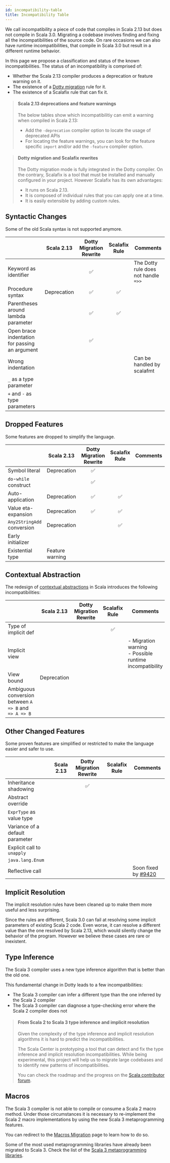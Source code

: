 ```yaml
---
id: incompatibility-table
title: Incompatibility Table
---
```


We call incompatibility a piece of code that compiles in Scala 2.13 but does not compile in Scala 3.0.
Migrating a codebase involves finding and fixing all the incompatibilities of the source code.
On rare occasions we can also have runtime incompatibilities, that compile in Scala 3.0 but result in a different runtime behavior.

In this page we propose a classification and status of the known incompatibilities.
The status of an incompatibility is comprised of:
 - Whether the Scala 2.13 compiler produces a deprecation or feature warning on it.
 - The existence of a [Dotty migration](dotty-rewrites.md) rule for it.
 - The existence of a Scalafix rule that can fix it.

> #### Scala 2.13 deprecations and feature warnings
>
> The below tables show which incompatibilitiy can emit a warning when compiled in Scala 2.13:
> - Add the `-deprecation` compiler option to locate the usage of deprecated APIs
> - For locating the feature warnings, you can look for the feature specific `import` and/or add the `-feature` compiler option.

> #### Dotty migration and Scalafix rewrites
> The Dotty migration mode is fully integrated in the Dotty compiler.
> On the contrary, Scalafix is a tool that must be installed and manually configured in your project.
> However Scalafix has its own advantages:
> - It runs on Scala 2.13.
> - It is composed of individual rules that you can apply one at a time.
> - It is easily extensible by adding custom rules.

## Syntactic Changes

Some of the old Scala syntax is not supported anymore.

<table>
  <thead>
    <tr>
      <th/>
      <th style="text-align:center">Scala 2.13</th>
      <th style="text-align:center">Dotty Migration Rewrite</th>
      <th style="text-align:center">Scalafix Rule</th>
      <th style="text-align:center">Comments</th>
    </tr>
  </thead>
  <tbody>
    <tr>
      <td style="text-align:left">Keyword as identifier</td>
      <td/>
      <td style="text-align:center">✅</td>
      <td/>
      <td style="text-align:left">The Dotty rule does not handle <code>=>></code></td>
    </tr>
    <tr>
      <td style="text-align:left">Procedure syntax</td>
      <td style="text-align:left">Deprecation</td>
      <td style="text-align:center">✅</td>
      <td style="text-align:center">✅</td>
      <td/>
    </tr>
    <tr>
      <td style="text-align:left">Parentheses around lambda parameter</td>
      <td/>
      <td style="text-align:center">✅</td>
      <td style="text-align:center">✅</td>
      <td/>
    </tr>
    <tr>
      <td style="text-align:left">Open brace indentation for passing an argument</td>
      <td/>
      <td style="text-align:center">✅</td>
      <td/>
      <td/>
    </tr>
    <tr>
      <td style="text-align:left">Wrong indentation</td>
      <td/>
      <td/>
      <td/>
      <td style="text-align:left">Can be handled by scalafmt</td>
    </tr>
    <tr>
      <td style="text-align:left"><code>_</code> as a type parameter</td>
      <td/>
      <td/>
      <td/>
      <td/>
    </tr>
    <tr>
      <td style="text-align:left"><code>+</code> and <code>-</code> as type parameters</td>
      <td/>
      <td/>
      <td/>
      <td/>
    </tr>
  </tbody>
</table>

## Dropped Features

Some features are dropped to simplify the language.

<table>
  <thead>
    <tr>
      <th/>
      <th style="text-align:center">Scala 2.13</th>
      <th style="text-align:center">Dotty Migration Rewrite</th>
      <th style="text-align:center">Scalafix Rule</th>
      <th style="text-align:center">Comments</th>
    </tr>
  </thead>
  <tbody>
    <tr>
      <td style="text-align:left">Symbol literal</td>
      <td style="text-align:left">Deprecation</td>
      <td style="text-align:center">✅</td>
      <td/>
      <td/>
    </tr>
    <tr>
      <td style="text-align:left"><code>do</code>-<code>while</code> construct</td>
      <td/>
      <td style="text-align:center">✅</td>
      <td/>
      <td/>
    </tr>
    <tr>
      <td style="text-align:left">Auto-application</td>
      <td style="text-align:left">Deprecation</td>
      <td style="text-align:center">✅</td>
      <td style="text-align:center">✅</td>
      <td/>
    </tr>
    <tr>
      <td style="text-align:left">Value eta-expansion</td>
      <td style="text-align:left">Deprecation</td>
      <td style="text-align:center">✅</td>
      <td style="text-align:center">✅</td>
      <td/>
    </tr>
    <tr>
      <td style="text-align:left">
        <code>Any2StringAdd</code> conversion
      </td>
      <td style="text-align:left">Deprecation</td>
      <td/>
      <td style="text-align:center">✅</td>
      <td/>
    </tr>
    <tr>
      <td style="text-align:left">Early initializer</td>
      <td/>
      <td/>
      <td/>
      <td/>
    </tr>
    <tr>
      <td style="text-align:left">Existential type</td>
      <td style="text-align:left">Feature warning</td>
      <td/>
      <td/>
      <td/>
    </tr>
  </tbody>
</table>

## Contextual Abstraction

The redesign of [contextual abstractions](https://dotty.epfl.ch/docs/reference/contextual/motivation.html) in Scala introduces the following incompatibilities:

<table>
  <thead>
    <tr>
      <th/>
      <th style="text-align:center">Scala 2.13</th>
      <th style="text-align:center">Dotty Migration Rewrite</th>
      <th style="text-align:center">Scalafix Rule</th>
      <th style="text-align:center">Comments</th>
    </tr>
  </thead>
  <tbody>
    <tr>
      <td style="text-align:left">Type of implicit def</td>
      <td/>
      <td/>
      <td style="text-align:center">✅</td>
      <td/>
    </tr>
    <tr>
      <td style="text-align:left">Implicit view</td>
      <td/>
      <td/>
      <td/>
      <td style="text-align:left">- Migration warning<br/>- Possible runtime incompatibility</td>
    </tr>
    <tr>
      <td style="text-align:left">View bound</td>
      <td style="text-align:left">Deprecation</td>
      <td/>
      <td/>
      <td/>
    </tr>
    <tr>
      <td style="text-align:left">Ambiguous conversion between <code>A => B</code> and <code>=> A => B</code></td>
      <td/>
      <td/>
      <td/>
      <td/>
    </tr>
  </tbody>
</table>

## Other Changed Features

Some proven features are simplified or restricted to make the language easier and safer to use.

<table>
  <thead>
    <tr>
      <th/>
      <th style="text-align:center">Scala 2.13</th>
      <th style="text-align:center">Dotty Migration Rewrite</th>
      <th style="text-align:center">Scalafix Rule</th>
      <th style="text-align:center">Comments</th>
    </tr>
  </thead>
  <tbody>
    <tr>
      <td style="text-align:left">Inheritance shadowing</td>
      <td/>
      <td style="text-align:center">✅</td>
      <td/>
      <td/>
    </tr>
    <tr>
      <td style="text-align:left">Abstract override</td>
      <td/>
      <td/>
      <td/>
      <td/>
    </tr>
    <tr>
      <td style="text-align:left"><code>ExprType</code> as value type</td>
      <td/>
      <td/>
      <td/>
      <td/>
    </tr>
    <tr>
      <td style="text-align:left">Variance of a default parameter</td>
      <td/>
      <td/>
      <td/>
      <td/>
    </tr>
    <tr>
      <td style="text-align:left">Explicit call to <code>unapply</code></td>
      <td/>
      <td/>
      <td/>
      <td/>
    </tr>
    <tr>
      <td style="text-align:left"><code>java.lang.Enum</code></td>
      <td/>
      <td/>
      <td/>
      <td/>
    </tr>
    <tr>
      <td style="text-align:left">Reflective call</td>
      <td/>
      <td/>
      <td/>
      <td style="text-align:left">
        Soon fixed by
        <a href="https://github.com/lampepfl/dotty/pull/9420">#9420</a>
      </td>
    </tr>
  </tbody>
</table>

## Implicit Resolution

The implicit resolution rules have been cleaned up to make them more useful and less surprising.

Since the rules are different, Scala 3.0 can fail at resolving some implicit parameters of existing Scala 2 code.
Even worse, it can resolve a different value than the one resolved by Scala 2.13, which would silently change the behavior of the program.
However we believe these cases are rare or inexistent.

## Type Inference

The Scala 3 compiler uses a new type inference algorithm that is better than the old one.

This fundamental change in Dotty leads to a few incompatibilities:
- The Scala 3 compiler can infer a different type than the one inferred by the Scala 2 compiler
- The Scala 3 compiler can diagnose a type-checking error where the Scala 2 compiler does not

> #### From Scala 2 to Scala 3 type inference and implicit resolution
> 
> Given the complexity of the type inference and implicit resolution algorithms it is hard to predict the incompatibilities.
> 
> The Scala Center is prototyping a tool that can detect and fix the type inference and implicit resolution incompatibilities.
> While being experimental, this project will help us to migrate large codebases and to identify new patterns of incompatibilities.
> 
> You can check the roadmap and the progress on the [Scala contributor forum](https://contributors.scala-lang.org/t/the-scala-2-to-scala-3-typer-and-implicit-resolver/4446).

## Macros

The Scala 3 compiler is not able to compile or consume a Scala 2 macro method.
Under those circumstances it is necessary to re-implement the Scala 2 macro implementations by using the new Scala 3 metaprogramming features.

You can redirect to the [Macros Migration](macros.md) page to learn how to do so.

Some of the most used metaprogramming libraries have already been migrated to Scala 3. Check the list of the [Scala 3 metaprogramming libraries](macros.md#migration-status).

